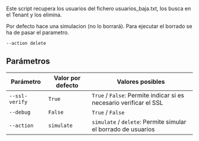 Este script recupera los usuarios del fichero usuarios_baja.txt, los busca en el Tenant y los elimina.

Por defecto hace una simulacion (no lo borrará). Para ejecutar el borrado se ha de pasar el parametro.

```
--action delete
```

## Parámetros

|Parámetro|Valor por defecto|Valores posibles|
|-|-|-|
|`--ssl-verify`|`True`|`True` / `False`: Permite indicar si es necesario verificar el SSL|
|`--debug`|`False`|`True` / `False`|
|`--action`|`simulate`|`simulate` / `delete`: Permite simular el borrado de usuarios|